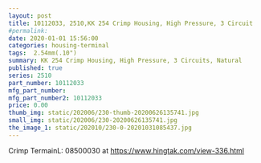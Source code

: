 ```yaml
---
layout: post
title: 10112033, 2510,KK 254 Crimp Housing, High Pressure, 3 Circuit
#permalink: 
date: 2020-01-01 15:56:00
categories: housing-terminal
tags:  2.54mm(.10")
summary: KK 254 Crimp Housing, High Pressure, 3 Circuits, Natural
published: true 
series: 2510
part_number: 10112033
mfg_part_number: 
mfg_part_number2: 10112033
price: 0.00
thumb_img: static/202006/230-thumb-20200626135741.jpg
small_img: static/202006/230-20200626135741.jpg
the_image_1: static/202010/230-0-20201031085437.jpg
---
```



<p>
	Crimp TermainL:&nbsp;08500030 at <a href="https://www.hingtak.com/view-336.html">https://www.hingtak.com/view-336.html</a> 
</p>
